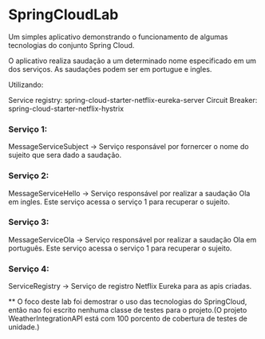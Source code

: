 # SpringCloudLab

Um simples aplicativo demonstrando o funcionamento de algumas tecnologias do conjunto Spring Cloud.

O aplicativo realiza saudação a um determinado nome especificado em um dos serviços. As saudações podem ser em portugue e ingles.

Utilizando:

Service registry: spring-cloud-starter-netflix-eureka-server
Circuit Breaker:  spring-cloud-starter-netflix-hystrix


### Serviço 1: 
MessageServiceSubject -> Serviço responsável por fornercer o nome do sujeito que sera dado a saudação.

### Serviço 2: 
MessageServiceHello -> Serviço responsável por realizar a saudação Ola em ingles. Este serviço acessa o serviço 1 para recuperar o sujeito.

### Serviço 3:
MessageServiceOla -> Serviço responsável por realizar a saudação Ola em português. Este serviço acessa o serviço 1 para recuperar o sujeito.

### Serviço 4:
ServiceRegistry -> Serviço de registro Netflix Eureka para as apis criadas.

** O foco deste lab foi demostrar o uso das tecnologias do SpringCloud, então nao foi escrito nenhuma classe de testes para o projeto.(O projeto WeatherIntegrationAPI está com 100 porcento de cobertura de testes de unidade.)
